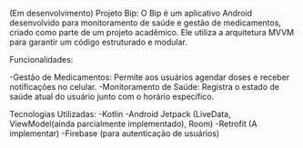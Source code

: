 (Em desenvolvimento) 
Projeto Bip: 
O Bip é um aplicativo Android desenvolvido para monitoramento de saúde e gestão de medicamentos, criado como parte de um projeto acadêmico.
Ele utiliza a arquitetura MVVM para garantir um código estruturado e modular.

Funcionalidades:

-Gestão de Medicamentos: Permite aos usuários agendar doses e receber notificações no celular.
-Monitoramento de Saúde: Registra o estado de saúde atual do usuário junto com o horário específico.

Tecnologias Utilizadas:
-Kotlin
-Android Jetpack (LiveData, ViewModel(ainda parcialmente implementado), Room)
-Retrofit (A implementar)
-Firebase (para autenticação de usuários)
